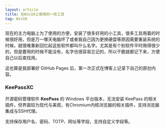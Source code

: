 ```yaml
---
layout: article
title: 在Win10上使用的一些工具
tag: Win10
---
```


现在的主力电脑上为了使用的方便，安装了很多好用的小工具，很多工具用着的时候很好用，但是万一哪天电脑坏了或者我自己因为更换硬盘等原因需要重装系统的时候，就很难重新回忆起这些软件都叫什么名字。尤其是有个别软件平时用得很少的，但是要用的时候不能没有，名字也很容易忘记的，所以干脆就都记下来，方便自己以后查找用。

这也算是我部署好 GitHub Pages 后，第一次正式在博客上记录下自己的原创内容。



### KeePassXC

开源密码管理软件 **KeePass** 的 Windows 平台版本，无法安装 KeePass 的相关插件，但界面较为现代与美观，有Chromium内核浏览器的相关插件，支持浏览器集成与SSH代理。

支持保存用户名、密码、TOTP、网址等字段，支持自定义字段等。



